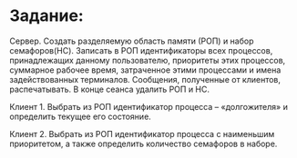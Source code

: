 # Задание:

Сервер. Создать разделяемую область памяти (РОП) и набор семафоров(НС). Записать в РОП идентификаторы всех процессов, 
принадлежащих данному пользователю, приоритеты этих процессов, суммарное рабочее время, затраченное этими процессами и имена
задействованных терминалов. Сообщения, полученные от клиентов, распечатывать. В конце сеанса удалить РОП и НС.

Клиент 1. Выбрать из РОП идентификатор процесса – «долгожителя» и определить текущее его состояние.

Клиент 2. Выбрать из РОП идентификатор процесса с наименьшим приоритетом, а также определить количество семафоров в наборе.
